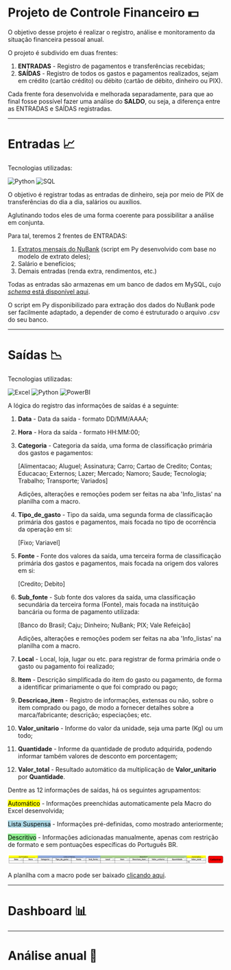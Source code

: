 # Projeto de Controle Financeiro 💵

O objetivo desse projeto é realizar o registro, análise e monitoramento da situação financeira pessoal anual.

O projeto é subdivido em duas frentes:

1. **ENTRADAS** - Registro de pagamentos e transferências recebidas;
2. **SAÍDAS**  - Registro de todos os gastos e pagamentos realizados, sejam em crédito (cartão crédito) ou débito (cartão de débito,  dinheiro ou PIX).

Cada frente fora desenvolvida e melhorada separadamente, para que ao final fosse possível fazer uma análise do **SALDO**, ou seja, a diferença entre as ENTRADAS e SAÍDAS registradas.

---

# Entradas 📈

Tecnologias utilizadas:

<img alt="Python" src="https://img.shields.io/badge/-Python-3776AB?style=flat-square&logo=python&logoColor=white" />

<img alt="SQL" src="https://img.shields.io/badge/-MySQL-3776AB?style=flat-square&logo=mysql&logoColor=white&labelColor=%23D71F00&color=%23D71F00" />


O objetivo é registrar todas as entradas de dinheiro, seja por meio de PIX de transferências do dia a dia, salários ou auxílios.

Aglutinando todos eles de uma forma coerente para possibilitar a análise em conjunta.

Para tal, teremos 2 frentes de ENTRADAS:

1. [Extratos mensais do NuBank](https://github.com/matthewz5/controle_financeiro/blob/main/read_extrato_nubank_to_SQL.ipynb) (script em Py desenvolvido com base no modelo de extrato deles);
2. Salário e benefícios;
3. Demais entradas (renda extra, rendimentos, etc.)

Todas as entradas são armazenas em um banco de dados em MySQL, cujo [*schema* está disponível aqui](https://github.com/matthewz5/controle_financeiro/blob/main/script_banco_dados_entrada.sql).

O script em Py disponibilizado para extração dos dados do NuBank pode ser facilmente adaptado, a depender de como é estruturado o arquivo .csv do seu banco.

---

# Saídas 📉

Tecnologias utilizadas:

<img alt="Excel" src="https://img.shields.io/badge/-Excel-3776AB?style=flat-square&logo=microsoftexcel&labelColor=%23217346&color=%23217346" />

<img alt="Python" src="https://img.shields.io/badge/-Python-3776AB?style=flat-square&logo=python&logoColor=white" />

<img alt="PowerBI" src="https://img.shields.io/badge/-PowerBI-3776AB?style=flat-square&logo=powerbi&logoColor=%23000000&labelColor=%23F2C811&color=%23F2C811" />



A lógica do registro das informações de saídas é a seguinte:

1. **Data** - Data da saída - formato DD/MM/AAAA;
   
2. **Hora** - Hora da saída - formato HH:MM:00;
3. **Categoria** - Categoria da saída, uma forma de classificação primária dos gastos e pagamentos:
    
    [Alimentacao; Aluguel; Assinatura; Carro; Cartao de Credito; Contas; Educacao; Externos; Lazer; Mercado; Namoro; Saude; Tecnologia; Trabalho; Transporte; Variados]

    Adições, alterações e remoções podem ser feitas na aba 'Info_listas' na planilha com a macro.
    
4. **Tipo_de_gasto** - Tipo da saída, uma segunda forma de classificação primária dos gastos e pagamentos, mais focada no tipo de ocorrência da operação em si:
    
    [Fixo; Variavel]
    
5. **Fonte** - Fonte dos valores da saída,  uma terceira forma de classificação primária dos gastos e pagamentos, mais focada na origem dos valores em si:
    
    [Credito; Debito]
    
6. **Sub_fonte** - Sub fonte dos valores da saída, uma classificação secundária da terceira forma (Fonte), mais focada na instituição bancária ou forma de pagamento utilizada:
    
    [Banco do Brasil; Caju; Dinheiro; NuBank; PIX; Vale Refeição]

    Adições, alterações e remoções podem ser feitas na aba 'Info_listas' na planilha com a macro.
    
7. **Local** - Local, loja, lugar ou etc. para registrar de forma primária onde o gasto ou pagamento foi realizado;
8. **Item** - Descrição simplificada do item do gasto ou pagamento, de forma a identificar primariamente o que foi comprado ou pago;
9.  **Descricao_item** - Registro de informações, extensas ou não, sobre o item comprado ou pago, de modo a fornecer detalhes sobre a marca/fabricante; descrição; especiações; etc.
10.  **Valor_unitario** - Informe do valor da unidade, seja uma parte (Kg) ou um todo;
11.  **Quantidade** - Informe da quantidade de produto adquirida, podendo informar também valores de desconto em porcentagem;
12.  **Valor_total** - Resultado automático da multiplicação de **Valor_unitario** por **Quantidade**.

Dentre as 12 informações de saídas, há os seguintes agrupamentos:

<span style="color:black; background-color:yellow;">Automático</span> - Informações preenchidas automaticamente pela Macro do Excel desenvolvida;

<span style="color:black; background-color:lightblue;">Lista Suspensa</span> - Informações pré-definidas, como mostrado anteriormente;

<span style="color:black; background-color:lightgreen;">Descritivo</span> - Informações adicionadas manualmente, apenas com restrição de formato e sem pontuações específicas do Português BR.

<img src="images\Entrada_dados.png" width="800">

A planilha com a macro pode ser baixado [clicando aqui](https://github.com/matthewz5/controle_financeiro/blob/main/planilha_macro_dados_entrada.xlsm).

---

# Dashboard 📊

---

# Análise anual 🐍